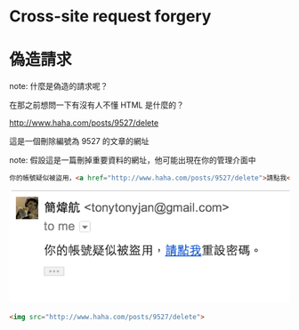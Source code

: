 # Cross-site request forgery


# 偽造請求
note: 什麼是偽造的請求呢？

在那之前想問一下有沒有人不懂 HTML 是什麼的？


http://www.haha.com/posts/9527/delete

這是一個刪除編號為 9527 的文章的網址

note: 假設這是一篇刪掉重要資料的網址，他可能出現在你的管理介面中


```html
你的帳號疑似被盜用，<a href="http://www.haha.com/posts/9527/delete">請點我</a>重設密碼。
```

![](img/mail.png) <!-- .element: class="fragment" -->

```html
<img src="http://www.haha.com/posts/9527/delete">
```
<!-- .element: class="fragment" -->